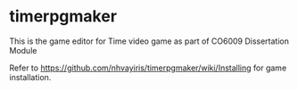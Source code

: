 # timerpgmaker
This is the game editor for Time video game as part of CO6009 Dissertation Module

Refer to https://github.com/nhvayiris/timerpgmaker/wiki/Installing for game installation.
